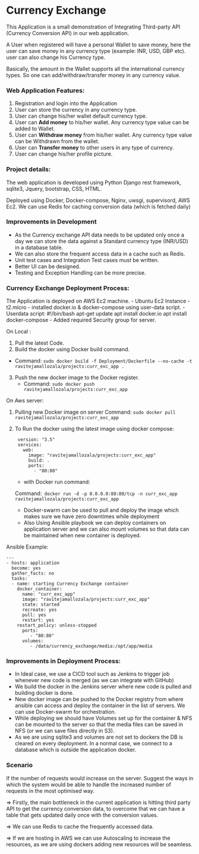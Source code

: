 # Currency Exchange
This Application is a small demonstration of Integrating Third-party API (Currency Conversion API) in our web application.

A User when registered will have a personal Wallet to save money, here the user can save money in any currency type (example: INR, USD, GBP etc).
user can also change his Currency type. 

Basically, the amount in the Wallet supports all the international currency types. So one can add/withdraw/transfer money in any currency value.

### Web Application Features:
1. Registration and login into the Application 
2. User can store the currency in any currency type.
3. User can change his/her wallet default currency type.
4. User can **Add money** to his/her wallet. Any currency type value can be added to Wallet.
5. User can **Withdraw money** from his/her wallet. Any currency type value can be Withdrawn from the wallet.
6. User can **Transfer money** to other users in any type of currency.
7. User can change his/her profile picture.

### Project details:
The web application is developed using Python Django rest framework, sqlite3, Jquery, bootstrap, CSS, HTML.

Deployed using Docker, Docker-compose, Nginx, uwsgi, supervisord, AWS Ec2.
We can use Redis for caching conversion data (which is fetched daily)  

### Improvements in Development
- As the Currency exchange API data needs to be updated only once a day we can store the data against a Standard currency type (INR/USD) in a database table.
- We can also store the frequent access data in a cache such as Redis. 
- Unit test cases and Integration Test cases must be written.
- Better UI can be designed.
- Testing and Exception Handling can be more precise. 


### Currency Exchange Deployment Process:
The Application is deployed on AWS Ec2 machine.
	- Ubuntu Ec2 Instance - t2.micro
	- installed docker.io & docker-compose using user-data script.
		- Userdata script:
			#!/bin/bash
			apt-get update
			apt install docker.io
			apt install docker-compose
	- Added required Security group for server.

On Local :
1. Pull the latest Code. 
2. Build the docker using Docker build command.
- Command: `sudo docker build -f Deployment/Dockerfile --no-cache -t ravitejamallozala/projects:curr_exc_app .`
3. Push the new docker image to the Docker register.
	- Command: `sudo docker push ravitejamallozala/projects:curr_exc_app`

On Aws server:
1. Pulling new Docker image on server
	Command: `sudo docker pull ravitejamallozala/projects:curr_exc_app`
2. To Run the docker using the latest image using docker compose:

		version: "3.5"
		services:
		  web:
		  	image: "ravitejamallozala/projects:curr_exc_app"
		    build: .
		    ports:
		      - "80:80"

	- with Docker run command:	
    
	Command:` docker run -d -p 0.0.0.0:80:80/tcp -n curr_exc_app ravitejamallozala/projects:curr_exc_app`
	
	- Docker-swarm can be used to pull and deploy the image which makes sure we have zero downtimes while deployment
	- Also Using Ansible playbook we can deploy containers on application server and we can also mount volumes so that data can be maintained when new container is deployed.

Ansible Example:
````
---
- hosts: application
  become: yes
  gather_facts: no
  tasks:
  - name: starting Currency Exchange container
    docker_container:
      name: "curr_exc_app"
      image: "ravitejamallozala/projects:curr_exc_app"
      state: started
      recreate: yes
      pull: yes
      restart: yes
    restart_policy: unless-stopped
      ports:
         - "80:80"
      volumes:
         - /data/currency_exchange/media:/opt/app/media 
````
### Improvements in Deployment Process:

- In Ideal case, we use a CICD  tool such as Jenkins to trigger job whenever new code is merged (as we can integrate with GitHub)
- We build the docker in the Jenkins server where new code is pulled and building docker is done.
- New docker image can be pushed to the Docker registry from where ansible can access and deploy the container in the list of servers. We can use Docker-swarm for orchestration.
- While deploying we should have Volumes set up for the container & NFS can be mounted to the server so that the media files can be saved in NFS (or we can save files directly in S3).
- As we are using sqlite3 and volumes are not set to dockers the DB is cleared on every deployment. In a normal case, we connect to a database which is outside the application docker. 

### Scenario
If the number of requests would increase on the server. Suggest
the ways in which the system would be able to handle the increased number of requests in
the most optimised way.

=> Firstly, the main bottleneck in the current application is hitting third party API to get the currency conversion data, to overcome that we can have a table that gets updated daily once with the conversion values.

=> We can use Redis to cache the frequently accessed data.

=> If we are hosting in AWS we can use Autoscaling to increase the resources, as we are using dockers adding new resources will be seamless.
